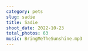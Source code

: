 ```yaml
---
category: pets
slug: sadie
title: Sadie
shoot_date: 2022-10-23
total_photos: 63
music: BringMeTheSunshine.mp3
---
```

